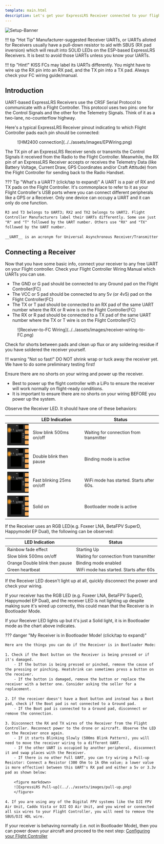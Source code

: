 ```yaml
---
template: main.html
description: Let's get your ExpressLRS Receiver connected to your flight controller.
---
```


![Setup-Banner](https://raw.githubusercontent.com/ExpressLRS/ExpressLRS-hardware/master/img/quick-start.png)

!!! tip "Hot Tip"
    Manufacturer-suggested Receiver UARTs, or UARTs alloted for Receivers usually have a pull-down resistor to aid with SBUS (RX pad inversion) which will result into SOLID LEDs on the ESP-based ExpressLRS Receivers. It is best to avoid those UARTs unless you know your UARTs.

!!! tip "Hint!"
    KISS FCs may label its UARTs differently. You might have to wire up the RX pin into an RX pad, and the TX pin into a TX pad. Always check your FC wiring guide/manual.

## Introduction

UART-based ExpressLRS Receivers use the CRSF Serial Protocol to communicate with a Flight Controller. This protocol uses two pins: one for the Control Signals and the other for the Telemetry Signals. Think of it as a two-lane, no-counterflow highway.

Here's a typical ExpressLRS Receiver pinout indicating to which Flight Controller pads each pin should be connected:

<figure markdown>
![HM2400 connection](../../assets/images/EPWiring.png)
</figure>

The TX pin of an ExpressLRS Receiver sends or transmits the Control Signals it received from the Radio to the Flight Controller. Meanwhile, the RX pin of an ExpressLRS Receiver accepts or receives the Telemetry Data (like Battery Voltage, Current Draw, GPS Coordinates and/or Craft Attitude) from the Flight Controller for sending back to the Radio Handset.

??? Tip "What's a UART? (click/tap to expand)"
    A UART is a pair of RX and TX pads on the Flight Controller. It's commonplace to refer to it as your Flight Controller's USB ports where you can connect different peripherals like a GPS or a Receiver. Only one device can occupy a UART and it can only do one function.

    R3 and T3 belongs to UART3; RX2 and TX2 belongs to UART2. Flight Controller Manufacturers label their UARTs differently. Some use just "R" and "T" followed by the UART number. Others use "RX" and "TX" followed by the UART number.

    __UART__ is an acronym for Universal Asynchronous Receiver/Transmitter

## Connecting a Receiver

Now that you have some basic info, connect your receiver to any free UART on your Flight controller. Check your Flight Controller Wiring Manual which UARTs you can use.

- The GND or G pad should be connected to any Ground pad on the Flight Controller(FC)
- The VCC or 5 pad should be connected to any 5v (or 4v5) pad on the Flight Controller(FC)
- The TX or T pad should be connected to an RX pad of the same UART number where the RX or R wire is on the Flight Controller(FC)
- The RX or R pad should be connected to a TX pad of the same UART number where the TX or T wire is on the Flight Controller(FC)

<figure markdown>
![Receiver-to-FC Wiring](../../assets/images/receiver-wiring-to-FC.png)
</figure>

Check for shorts between pads and clean up flux or any soldering residue if you have soldered the receiver yourself. 

!!! warning "Not so fast!"
    DO NOT shrink wrap or tuck away the receiver yet. We have to do some preliminary testing first!

Ensure there are no shorts on your wiring and power up the receiver.

- Best to power up the flight controller with a LiPo to ensure the receiver will work normally on flight-ready conditions. 
- It is important to ensure there are no shorts on your wiring BEFORE you power up the system.

Observe the Receiver LED. It should have one of these behaviors:

|| LED Indication | Status |
|---|---|---|
|![LEDSEQ_DISCONNECTED](../../assets/images/receiverLED/LEDSEQ_DISCONNECTED_50_50.gif)| Slow blink 500ms on/off | Waiting for connection from transmitter |
|![LEDSEQ_BINDING](../../assets/images/receiverLED/LEDSEQ_BINDING_10_10_10_100.gif)| Double blink then pause | Binding mode is active |
|![LEDSEQ_WIFI_UPDATE](../../assets/images/receiverLED/LEDSEQ_WIFI_UPDATE_2_3.gif)| Fast blinking 25ms on/off | WiFi mode has started. Starts after 60s. |
|![CONNECTED](../../assets/images/receiverLED/LED_ON.gif)| Solid on | Bootloader mode is active |

If the Receiver uses an RGB LED(e.g. Foxeer LNA, BetaFPV SuperD, Happymodel EP Dual), the following can be observed:

| LED Indication | Status |
|---|---|
| Rainbow fade effect | Starting Up |
| Slow blink 500ms on/off | Waiting for connection from transmitter |
| Orange Double blink then pause | Binding mode enabled |
| Green heartbeat | WiFi mode has started. Starts after 60s  |

If the Receiver LED doesn't light up at all, quickly disconnect the power and check your wiring.

If your receiver has the RGB LED (e.g. Foxeer LNA, BetaFPV SuperD, Happymodel EP Dual), and the receiver LED is not lighting up despite making sure it's wired up correctly, this could mean that the Receiver is in Bootloader Mode.

If your Receiver LED lights up but it's just a Solid light, it is in Bootloader mode as the chart above indicates.

??? danger "My Receiver is in Bootloader Mode! (click/tap to expand)"

    Here are the things you can do if the Receiver is in Bootloader Mode:

    1. Check if the Boot button on the Receiver is being pressed or if it's damaged.
        - If the button is being pressed or pinched, remove the cause of the pressing or pinching. Heatshrink can sometimes press a button on the receiver.
        - If the button is damaged, remove the button or replace the receiver with a better one. Consider asking the seller for a replacement.

    2. If the receiver doesn't have a Boot button and instead has a Boot pad, check if the Boot pad is not connected to a Ground pad. 
        - If the Boot pad is connected to a Ground pad, disconnect or remove the connection.

    3. Disconnect the RX and TX wires of the Receiver from the Flight Controller. Reconnect power to the drone or aircraft. Observe the LED on the Receiver once again.
        - If it starts Blinking Slowly (500ms Blink Pattern), you will need to move the receiver wiring to a different UART.
        - If the other UART is occupied by another peripheral, disconnect it and swap places with the Receiver.
        - If there is no other Full UART, you can try wiring a Pull-up Resistor: Connect a Resistor (300 Ohm to 1k Ohm value; a lower value is more effective) between this UART's RX pad and either a 5v or 3.3v pad as shown below:        

        <figure markdown>
        ![ExpressLRS Pull-up](../../assets/images/pull-up.png)
        </figure>

    4. If you are using any of the Digital FPV systems like the DJI FPV Air Unit, Caddx Vista or DJI O3 Air Unit, and you wired or connected all six wires to your Flight Controller, you will need to remove the SBUS/DJI HDL wire.

If your receiver is behaving normally (i.e. not in Bootloader Mode), then you can power down your aircraft and proceed to the next step: [Configuring your Flight Controller](../receivers/configuring-fc.md)

